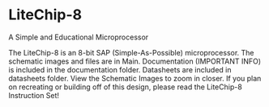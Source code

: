 # LiteChip-8
A Simple and Educational Microprocessor

The LiteChip-8 is an 8-bit SAP (Simple-As-Possible) microprocessor. The schematic images and files are in Main. Documentation (IMPORTANT INFO) is included in the documentation folder. Datasheets are included in datasheets folder.
View the Schematic Images to zoom in closer. If you plan on recreating or building off of this design, please read the LiteChip-8 Instruction Set! 
